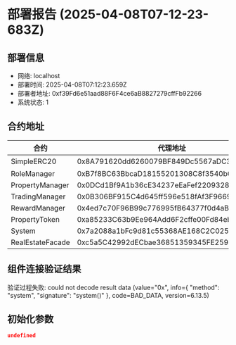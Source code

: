 # 部署报告 (2025-04-08T07-12-23-683Z)

## 部署信息
- 网络: localhost
- 部署时间: 2025-04-08T07:12:23.659Z
- 部署者地址: 0xf39Fd6e51aad88F6F4ce6aB8827279cffFb92266
- 系统状态: 1

## 合约地址

| 合约 | 代理地址 | 实现地址 |
|------|----------|----------|
| SimpleERC20 | 0x8A791620dd6260079BF849Dc5567aDC3F2FdC318 | 非代理合约 |
| RoleManager | 0xB7f8BC63BbcaD18155201308C8f3540b07f84F5e | 0x610178dA211FEF7D417bC0e6FeD39F05609AD788 |
| PropertyManager | 0x0DCd1Bf9A1b36cE34237eEaFef220932846BCD82 | 0xA51c1fc2f0D1a1b8494Ed1FE312d7C3a78Ed91C0 |
| TradingManager | 0x0B306BF915C4d645ff596e518fAf3F9669b97016 | 0x9A676e781A523b5d0C0e43731313A708CB607508 |
| RewardManager | 0x4ed7c70F96B99c776995fB64377f0d4aB3B0e1C1 | 0x59b670e9fA9D0A427751Af201D676719a970857b |
| PropertyToken | 0xa85233C63b9Ee964Add6F2cffe00Fd84eb32338f | 0x322813Fd9A801c5507c9de605d63CEA4f2CE6c44 |
| System | 0x7a2088a1bFc9d81c55368AE168C2C02570cB814F | 0x4A679253410272dd5232B3Ff7cF5dbB88f295319 |
| RealEstateFacade | 0xc5a5C42992dECbae36851359345FE25997F5C42d | 0x09635F643e140090A9A8Dcd712eD6285858ceBef |

## 组件连接验证结果

验证过程失败: could not decode result data (value="0x", info={ "method": "system", "signature": "system()" }, code=BAD_DATA, version=6.13.5)

## 初始化参数

```json
undefined
```
